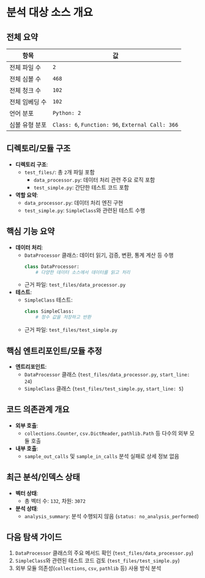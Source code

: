 # 분석 대상 소스 개요

## 전체 요약
| 항목               | 값                     |
|--------------------|------------------------|
| 전체 파일 수       | `2`                   |
| 전체 심볼 수       | `468`                 |
| 전체 청크 수       | `102`                 |
| 전체 임베딩 수     | `102`                 |
| 언어 분포          | `Python: 2`           |
| 심볼 유형 분포     | `Class: 6`, `Function: 96`, `External Call: 366` |

## 디렉토리/모듈 구조
- **디렉토리 구조**:
  - `test_files/`: 총 `2`개 파일 포함
    - `data_processor.py`: 데이터 처리 관련 주요 로직 포함
    - `test_simple.py`: 간단한 테스트 코드 포함
- **역할 요약**:
  - `data_processor.py`: 데이터 처리 엔진 구현
  - `test_simple.py`: `SimpleClass`와 관련된 테스트 수행

## 핵심 기능 요약
- **데이터 처리**:
  - `DataProcessor` 클래스: 데이터 읽기, 검증, 변환, 통계 계산 등 수행
    ```python
    class DataProcessor:
        # 다양한 데이터 소스에서 데이터를 읽고 처리
    ```
  - 근거 파일: `test_files/data_processor.py`
- **테스트**:
  - `SimpleClass` 테스트:
    ```python
    class SimpleClass:
        # 정수 값을 저장하고 반환
    ```
  - 근거 파일: `test_files/test_simple.py`

## 핵심 엔트리포인트/모듈 추정
- **엔트리포인트**:
  - `DataProcessor` 클래스 (`test_files/data_processor.py`, `start_line: 24`)
  - `SimpleClass` 클래스 (`test_files/test_simple.py`, `start_line: 5`)

## 코드 의존관계 개요
- **외부 호출**:
  - `collections.Counter`, `csv.DictReader`, `pathlib.Path` 등 다수의 외부 모듈 호출
- **내부 호출**:
  - `sample_out_calls` 및 `sample_in_calls` 분석 실패로 상세 정보 없음

## 최근 분석/인덱스 상태
- **벡터 상태**:
  - 총 벡터 수: `132`, 차원: `3072`
- **분석 상태**:
  - `analysis_summary`: 분석 수행되지 않음 (`status: no_analysis_performed`)

## 다음 탐색 가이드
1. `DataProcessor` 클래스의 주요 메서드 확인 (`test_files/data_processor.py`)
2. `SimpleClass`와 관련된 테스트 코드 검토 (`test_files/test_simple.py`)
3. 외부 모듈 의존성(`collections`, `csv`, `pathlib` 등) 사용 방식 분석
